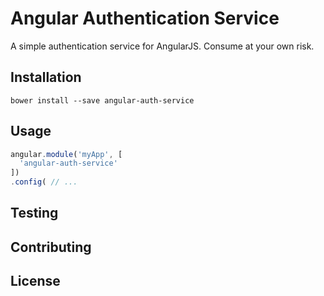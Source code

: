 # Angular Authentication Service

A simple authentication service for AngularJS. Consume at your own risk.

## Installation

`bower install --save angular-auth-service`

## Usage

```javascript
angular.module('myApp', [
  'angular-auth-service'
])
.config( // ...
```

## Testing

## Contributing

## License

